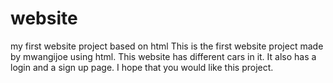 # website
my first website project based on html
This is the first website project made by mwangijoe using html.
This website has different cars in it. It also has a login and a sign up page.
I hope that you would like this project.
